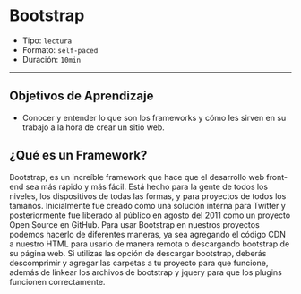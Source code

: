 # Bootstrap

- Tipo: `lectura`
- Formato: `self-paced`
- Duración: `10min`

***

## Objetivos de Aprendizaje

- Conocer y entender lo que son los frameworks y cómo les sirven en su trabajo a la hora de crear un sitio web.


## ¿Qué es un Framework?

Bootstrap, es un increíble framework que hace que el desarrollo web front-end sea más rápido y más fácil. Está hecho para la gente de todos los niveles, los dispositivos de todas las formas, y para proyectos de todos los tamaños.
Inicialmente fue creado como una solución interna para Twitter y posteriormente fue liberado al público en agosto del 2011 como un proyecto Open Source en GitHub.
Para usar Bootstrap en nuestros proyectos podemos hacerlo de diferentes maneras, ya sea agregando el código CDN a nuestro HTML para usarlo de manera remota o descargando bootstrap de su página web. Si utilizas las opción de descargar bootstrap, deberás descomprimir y agregar las carpetas a tu proyecto para que funcione, además de linkear los archivos de bootstrap y jquery para que los plugins funcionen correctamente.